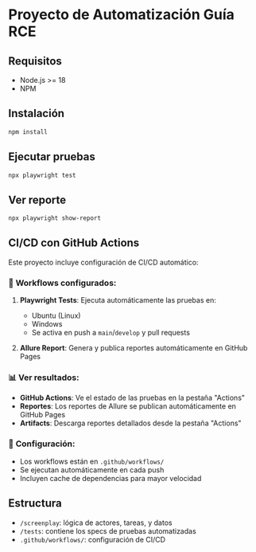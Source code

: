 # Proyecto de Automatización Guía RCE

## Requisitos

- Node.js >= 18
- NPM

## Instalación

```bash
npm install
```

## Ejecutar pruebas

```bash
npx playwright test
```

## Ver reporte

```bash
npx playwright show-report
```

## CI/CD con GitHub Actions

Este proyecto incluye configuración de CI/CD automático:

### 🚀 **Workflows configurados:**

1. **Playwright Tests**: Ejecuta automáticamente las pruebas en:
   - Ubuntu (Linux)
   - Windows
   - Se activa en push a `main`/`develop` y pull requests

2. **Allure Report**: Genera y publica reportes automáticamente en GitHub Pages

### 📊 **Ver resultados:**
- **GitHub Actions**: Ve el estado de las pruebas en la pestaña "Actions"
- **Reportes**: Los reportes de Allure se publican automáticamente en GitHub Pages
- **Artifacts**: Descarga reportes detallados desde la pestaña "Actions"

### 🔧 **Configuración:**
- Los workflows están en `.github/workflows/`
- Se ejecutan automáticamente en cada push
- Incluyen cache de dependencias para mayor velocidad

## Estructura

- `/screenplay`: lógica de actores, tareas, y datos
- `/tests`: contiene los specs de pruebas automatizadas
- `.github/workflows/`: configuración de CI/CD
